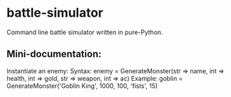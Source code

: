 # battle-simulator
Command line battle simulator written in pure-Python.

## Mini-documentation:
Instantiate an enemy:
    Syntax: 
        enemy = GenerateMonster(str => name, int => health, int => gold, str => weapon, int => ac)
    Example:
        goblin = GenerateMonster('Goblin King', 1000, 100, 'fists', 15)
